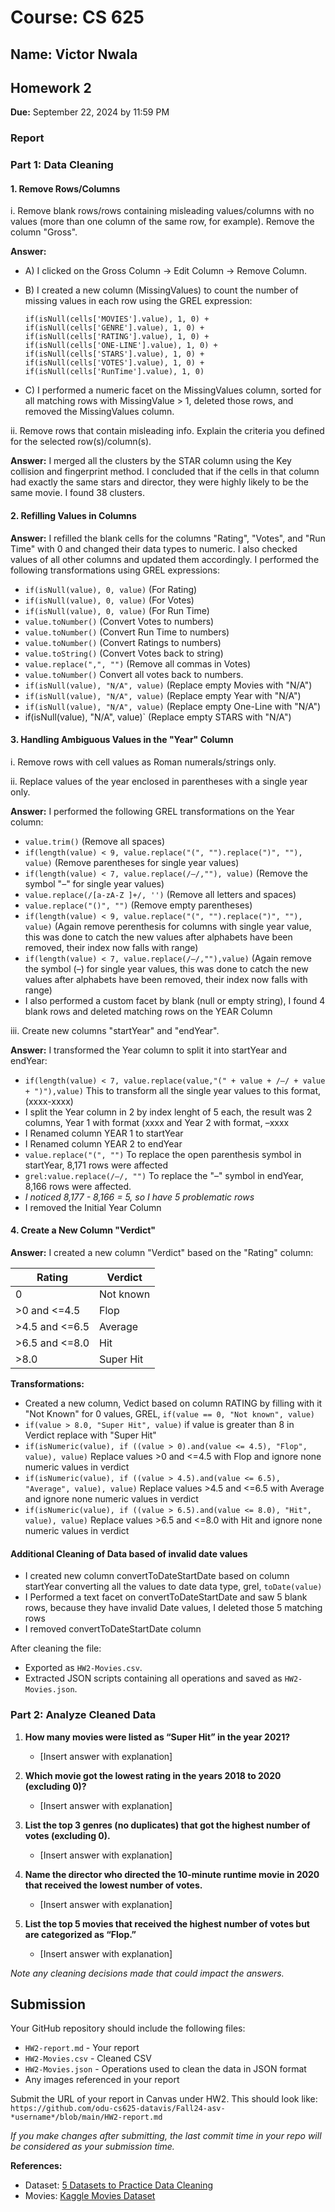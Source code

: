 # Course: CS 625
## Name: Victor Nwala
## Homework 2

**Due:** September 22, 2024 by 11:59 PM

### Report

### Part 1: Data Cleaning

#### 1. Remove Rows/Columns

i. Remove blank rows/rows containing misleading values/columns with no values (more than one column of the same row, for example). Remove the column "Gross".

**Answer:**
- A) I clicked on the Gross Column → Edit Column → Remove Column.
- B) I created a new column (MissingValues) to count the number of missing values in each row using the GREL expression:

    ```grel
    if(isNull(cells['MOVIES'].value), 1, 0) +
    if(isNull(cells['GENRE'].value), 1, 0) + 
    if(isNull(cells['RATING'].value), 1, 0) + 
    if(isNull(cells['ONE-LINE'].value), 1, 0) +
    if(isNull(cells['STARS'].value), 1, 0) + 
    if(isNull(cells['VOTES'].value), 1, 0) + 
    if(isNull(cells['RunTime'].value), 1, 0)
    ```

- C) I performed a numeric facet on the MissingValues column, sorted for all matching rows with MissingValue > 1, deleted those rows, and removed the MissingValues column.

ii. Remove rows that contain misleading info. Explain the criteria you defined for the selected row(s)/column(s).

**Answer:**
I merged all the clusters by the STAR column using the Key collision and fingerprint method. I concluded that if the cells in that column had exactly the same stars and director, they were highly likely to be the same movie. I found 38 clusters.

#### 2. Refilling Values in Columns

**Answer:**
I refilled the blank cells for the columns "Rating", "Votes", and "Run Time" with 0 and changed their data types to numeric. I also checked values of all other columns and updated them accordingly. I performed the following transformations using GREL expressions:

- `if(isNull(value), 0, value)`  (For Rating)
- `if(isNull(value), 0, value)`  (For Votes)
- `if(isNull(value), 0, value)`  (For Run Time)
- `value.toNumber()`  (Convert Votes to numbers)
- `value.toNumber()`  (Convert Run Time to numbers)
- `value.toNumber()`  (Convert Ratings to numbers)
- `value.toString()`  (Convert Votes back to string)
- `value.replace(",", "")`  (Remove all commas in Votes)
- `value.toNumber()` Convert all votes back to numbers.
- `if(isNull(value), "N/A", value)`  (Replace empty Movies with "N/A")
- `if(isNull(value), "N/A", value)`  (Replace empty Year with "N/A")
- `if(isNull(value), "N/A", value)`  (Replace empty One-Line with "N/A")
- if(isNull(value), "N/A", value)`  (Replace empty STARS with "N/A")

#### 3. Handling Ambiguous Values in the "Year" Column

i. Remove rows with cell values as Roman numerals/strings only.

ii. Replace values of the year enclosed in parentheses with a single year only.

**Answer:**
I performed the following GREL transformations on the Year column:

- `value.trim()`  (Remove all spaces)
- `if(length(value) < 9, value.replace("(", "").replace(")", ""), value)`  (Remove parentheses for single year values)
- `if(length(value) < 7, value.replace(/–/,""), value)`  (Remove the symbol "–" for single year values)
- `value.replace(/[a-zA-Z ]+/, '')`  (Remove all letters and spaces)
- `value.replace("()", "")`  (Remove empty parentheses)
- `if(length(value) < 9, value.replace("(", "").replace(")", ""), value)`  (Again remove perenthesis for columns with single year value, this was done to catch the new values after alphabets have been removed, their index now falls with range) 
- `if(length(value) < 7, value.replace(/–/,""),value)`  (Again remove the symbol (–) for single year values, this was done to catch the new values after alphabets have been removed, their index now falls with range) 
- I also performed a custom facet by blank (null or empty string), I found 4 blank rows and deleted matching rows on the YEAR Column 


iii. Create new columns "startYear" and "endYear".

**Answer:**
I transformed the Year column to split it into startYear and endYear:

- `if(length(value) < 7, value.replace(value,"(" + value + /–/ + value + ")"),value)`
  This to transform all the single year values to this format, (xxxx-xxxx)
- I split the Year column in 2 by index lenght of 5 each, the result was 2 columns, Year 1 with format (xxxx and Year 2 with format, –xxxx
- I Renamed column YEAR 1 to startYear
- I  Renamed column YEAR 2 to endYear
- `value.replace("(", "")` To replace the open parenthesis symbol in startYear, 8,171 rows were affected
- `grel:value.replace(/–/, "")`
  To replace the "–" symbol in endYear, 8,166 rows were affected.
- *I noticed 8,177 - 8,166 = 5, so I have 5 problematic rows* 
- I removed the Initial Year Column

#### 4. Create a New Column "Verdict"

**Answer:**
I created a new column "Verdict" based on the "Rating" column:

| Rating       | Verdict     |
|--------------|-------------|
| 0            | Not known   |
| >0 and <=4.5 | Flop        |
| >4.5 and <=6.5| Average    |
| >6.5 and <=8.0| Hit        |
| >8.0         | Super Hit   |

**Transformations:**
-  Created a new column, Vedict based on column RATING by filling with it "Not Known"  for 0 values, GREL,  `if(value == 0, "Not known", value)`
- `if(value > 8.0, "Super Hit", value)` if value is greater than 8 in Verdict replace with "Super Hit"
- `if(isNumeric(value), if ((value > 0).and(value <= 4.5), "Flop", value), value)` Replace values >0 and <=4.5 with Flop and ignore none numeric values in verdict
- `if(isNumeric(value), if ((value > 4.5).and(value <= 6.5), "Average", value), value)` Replace values >4.5 and <=6.5 with  Average and ignore none numeric values in verdict
- `if(isNumeric(value), if ((value > 6.5).and(value <= 8.0), "Hit", value), value)` Replace values >6.5 and <=8.0 with  Hit and ignore none numeric values in verdict

#### Additional Cleaning of Data based of invalid date values
- I created new column convertToDateStartDate based on column startYear converting all the values to date data type, grel, `toDate(value)`
- I Performed a text facet on convertToDateStartDate and saw 5 blank rows, because they have invalid Date values, I deleted those 5 matching rows
- I removed convertToDateStartDate column

After cleaning the file:
- Exported as `HW2-Movies.csv`.
- Extracted JSON scripts containing all operations and saved as `HW2-Movies.json`.

### Part 2: Analyze Cleaned Data

1. **How many movies were listed as “Super Hit” in the year 2021?**
   - [Insert answer with explanation]

2. **Which movie got the lowest rating in the years 2018 to 2020 (excluding 0)?**
   - [Insert answer with explanation]

3. **List the top 3 genres (no duplicates) that got the highest number of votes (excluding 0).**
   - [Insert answer with explanation]

4. **Name the director who directed the 10-minute runtime movie in 2020 that received the lowest number of votes.**
   - [Insert answer with explanation]

5. **List the top 5 movies that received the highest number of votes but are categorized as “Flop.”**
   - [Insert answer with explanation]

*Note any cleaning decisions made that could impact the answers.*

## Submission

Your GitHub repository should include the following files:
- `HW2-report.md` - Your report
- `HW2-Movies.csv` - Cleaned CSV
- `HW2-Movies.json` - Operations used to clean the data in JSON format
- Any images referenced in your report

Submit the URL of your report in Canvas under HW2. This should look like:  
`https://github.com/odu-cs625-datavis/Fall24-asv-*username*/blob/main/HW2-report.md`

*If you make changes after submitting, the last commit time in your repo will be considered as your submission time.*

**References:**
- Dataset: [5 Datasets to Practice Data Cleaning](https://medium.com/@FranciscoHinojosaLuna/5-datasets-to-practice-data-cleaning-27378f422e1c)
- Movies: [Kaggle Movies Dataset](https://www.kaggle.com/datasets/bharatnatrayn/movies-dataset-for-feature-extraction-prediction?resource=download)
